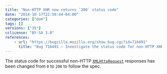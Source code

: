 ```yaml
---
title: "Non-HTTP XHR now returns `200` status code"
date: "2014-10-17T22:50:44-04:00"
categories: ["dom"]
tags: []
versions: ["35"]
cclicense: "BY-SA 3.0"
references:
    - url: "https://bugzilla.mozilla.org/show_bug.cgi?id=716491"
      title: "Bug 716491 – Investigate the status code for non-HTTP XHR."
---
```

The status code for successful non-HTTP [`XMLHttpRequest`](https://developer.mozilla.org/en-US/docs/Web/API/XMLHttpRequest) responses has been changed from `0` to `200` to follow the spec.
